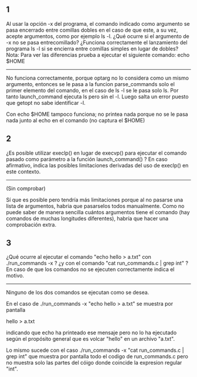 1
- 
Al usar la opción -x del programa, el comando indicado como argumento se pasa encerrado entre comillas dobles en el caso de que este, a su vez, acepte argumentos, como por ejemplo ls -l. ¿Qué ocurre si el argumento de -x no se pasa entrecomillado? ¿Funciona correctamente el lanzamiento del programa ls -l si se encierra entre comillas simples en lugar de dobles? Nota: Para ver las diferencias prueba a ejecutar el siguiente comando: echo $HOME


-----------
No funciona correctamente, porque optarg no lo considera como un mismo argumento, entonces se le pasa a la funcion parse_commands solo el primer elemento del comando, en el caso de ls -l se le pasa solo ls. Por tanto launch_command ejecuta ls pero sin el -l. Luego salta un error puesto que getopt no sabe identificar -l.

Con echo $HOME tampoco funciona; no printea nada porque no se le pasa nada junto al echo en el comando (no captura el $HOME)

2
-
¿Es posible utilizar execlp() en lugar de execvp() para ejecutar el comando pasado como parámetro a la función launch_command() ? En caso afirmativo, indica las posibles limitaciones derivadas del uso de execlp() en este contexto.

--------------

(Sin comprobar)

Sí que es posible pero tendría más limitaciones porque al no pasarse una lista de argumentos, habria que pasarselos todos manualmente. Como no puede saber de manera sencilla cuántos argumentos tiene el comando (hay comandos de muchas longitudes diferentes), habría que hacer una comprobación extra.


3
-
¿Qué ocurre al ejecutar el comando "echo hello > a.txt" con ./run_commands -x ? ¿y con el comando "cat run_commands.c | grep int" ? En caso de que los comandos no se ejecuten correctamente indica el motivo.

---------------

Ninguno de los dos comandos se ejecutan como se desea. 

En el caso de ./run_commands -x "echo hello > a.txt" se muestra por pantalla 

hello > a.txt

indicando que echo ha printeado ese mensaje pero no lo ha ejecutado según el propósito general que es volcar "hello" en un archivo "a.txt".

Lo mismo sucede con el caso ./run_commands -x "cat run_commands.c | grep int" que muestra por pantalla todo el codigo de run_commands.c pero no muestra solo las partes del cóigo donde coincide la expresion regular "int".


